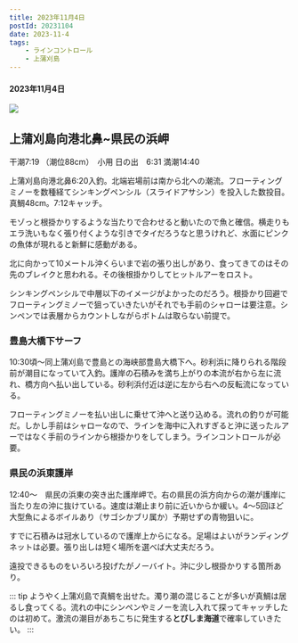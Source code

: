 ```yaml
--- 
title: 2023年11月4日
postId: 20231104
date: 2023-11-4
tags: 
    - ラインコントロール
    - 上蒲刈島
---
```

#### 2023年11月4日
![](https://i.gyazo.com/ef7a9fe4d19c88f21ee91ab39c1e63b8.jpg)
## 上蒲刈島向港北鼻~県民の浜岬

干潮7:19 （潮位88cm）　小用
日の出　6:31
満潮14:40

上蒲刈島向港北鼻6:20入釣。北端岩場前は南から北への潮流。フローティングミノーを数種経てシンキングペンシル（スライドアサシン）を投入した数投目。真鯛48cm。7:12キャッチ。

モゾっと根掛かりするような当たりで合わせると動いたので魚と確信。横走りもエラ洗いもなく張り付くような引きでタイだろうなと思うけれど、水面にピンクの魚体が現れると新鮮に感動がある。

北に向かって10メートル沖くらいまで岩の張り出しがあり、食ってきてのはその先のブレイクと思われる。その後根掛かりしてヒットルアーをロスト。

シンキングペンシルで中層以下のイメージがよかったのだろう。根掛かり回避でフローティングミノーで狙っていきたいがそれでも手前のシャローは要注意。シンペンでは表層からカウントしながらボトムは取らない前提で。

### 豊島大橋下サーフ

10:30頃〜同上蒲刈島で豊島との海峡部豊島大橋下へ。砂利浜に降りられる階段前が潮目になっていて入釣。護岸の石積みを満ち上がりの本流が右から左に流れ、橋方向へ払い出している。砂利浜付近は逆に左から右への反転流になっている。

フローティングミノーを払い出しに乗せて沖へと送り込める。流れの釣りが可能だ。しかし手前はシャローなので、ラインを海中に入れすぎると沖に送ったルアーではなく手前のラインから根掛かりをしてしまう。ラインコントロールが必要。

### 県民の浜東護岸

12:40〜　県民の浜東の突き出た護岸岬で。右の県民の浜方向からの潮が護岸に当たり左の沖に抜けている。速度は潮止まり前に近いからか緩い。4〜5回ほど大型魚によるボイルあり（サゴシかブリ属か）予期せずの青物狙いに。

すでに石積みは冠水しているので護岸上からになる。足場はよいがランディングネットは必要。張り出しは短く場所を選べば大丈夫だろう。

遠投できるものをいろいろ投げたがノーバイト。沖に少し根掛かりする箇所あり。


::: tip
ようやく上蒲刈島で真鯛を出せた。濁り潮の混じることが多いが真鯛は居るし食ってくる。流れの中にシンペンやミノーを流し入れて探ってキャッチしたのは初めて。激流の潮目があちこちに発生する**とびしま海道**で確率していきたい。
:::


